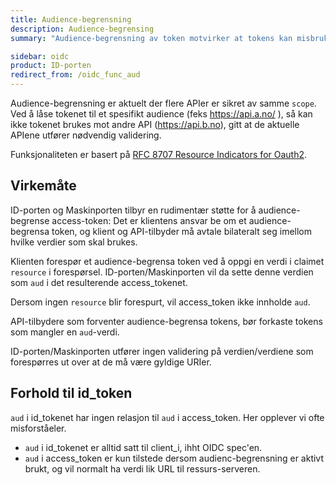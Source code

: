 ```yaml
---
title: Audience-begrensning
description: Audience-begrensing
summary: "Audience-begrensning av token motvirker at tokens kan misbrukes mot andre APIer enn de som er tiltenkt."

sidebar: oidc
product: ID-porten
redirect_from: /oidc_func_aud
---
```


Audience-begrensning er aktuelt der flere APIer er sikret av samme `scope`.  Ved å låse tokenet til et spesifikt audience (feks https://api.a.no/ ), så kan ikke tokenet brukes mot andre API (https://api.b.no), gitt at de aktuelle APIene utfører nødvendig validering.

Funksjonaliteten er basert på [RFC 8707 Resource Indicators for Oauth2](https://tools.ietf.org/html/rfc8707).

## Virkemåte

ID-porten og Maskinporten tilbyr en rudimentær støtte for å audience-begrense access-token:  Det er klientens ansvar be om et audience-begrensa token, og klient og API-tilbyder må avtale bilateralt seg imellom hvilke verdier som skal brukes.  

Klienten forespør et audience-begrensa token ved å oppgi en verdi i claimet `resource` i forespørsel.  ID-porten/Maskinporten vil da sette denne verdien som `aud` i det resulterende access_tokenet.

Dersom ingen `resource` blir forespurt, vil access_token ikke innholde `aud`.

API-tilbydere som forventer audience-begrensa tokens, bør forkaste tokens som mangler en `aud`-verdi.

ID-porten/Maskinporten utfører ingen validering på verdien/verdiene som forespørres ut over at de må være gyldige URIer.



## Forhold til id_token

`aud` i id_tokenet har ingen relasjon til `aud` i access_token.  Her opplever vi ofte misforståeler.

* `aud` i id_tokenet er alltid satt til client_i, ihht OIDC spec'en.
* `aud` i access_token er kun tilstede dersom audienc-begrensning er aktivt brukt, og vil normalt ha verdi lik URL til ressurs-serveren.   
